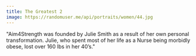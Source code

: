 ```yaml
---
title: The Greatest 2
image: https://randomuser.me/api/portraits/women/44.jpg
---
```


"Aim4Strength was founded by Julie Smith as a result of her own personal transformation. Julie, who spent most of her life as a Nurse being morbidly obese, lost over 160 lbs in her 40’s."
